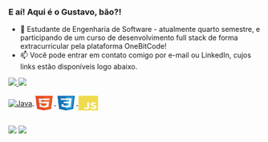### E aí! Aqui é o Gustavo, bão?!

- 🌱 Estudante de Engenharia de Software - atualmente quarto semestre, e participando de um curso de desenvolvimento full stack de forma extracurricular pela plataforma OneBitCode!
- 📫 Você pode entrar em contato comigo por e-mail ou LinkedIn, cujos links estão disponíveis logo abaixo.


<div>
  <a href="https://github.com/ogustavodecampos">
  <img height="180em" src="https://github-readme-stats.vercel.app/api?username=ogustavodecampos&show_icons=true&theme=blue-green&include_all_commits=true&count_private=true"/>
  <img height="180em" src="https://github-readme-stats.vercel.app/api/top-langs/?username=ogustavodecampos&layout=compact&langs_count=16&theme=blue-green"/>
</div>

<div style="display: inline_block"><br>
  <img align="center" alt="Java" height="30" width="40" src="https://cdn.jsdelivr.net/gh/devicons/devicon/icons/java/java-original.svg">
  <img align="center" alt="HTML" height="30" width="40" src="https://raw.githubusercontent.com/devicons/devicon/master/icons/html5/html5-original.svg">
  <img align="center" alt="CSS" height="30" width="40" src="https://raw.githubusercontent.com/devicons/devicon/master/icons/css3/css3-original.svg">
  <img align="center" alt="Js" height="30" width="40" src="https://raw.githubusercontent.com/devicons/devicon/master/icons/javascript/javascript-plain.svg">
</div>

##

<div>
 <a href = "mailto:o.gustavodecampos@gmail.com"><img src="https://img.shields.io/badge/-Gmail-%23333?style=for-the-badge&logo=gmail&logoColor=white" target="_blank"></a>
 <a href="https://www.linkedin.com/in/ogustavodecampos/" target="_blank"><img src="https://img.shields.io/badge/-LinkedIn-%230077B5?style=for-the-badge&logo=linkedin&logoColor=white" target="_blank"></a> 
</div>
